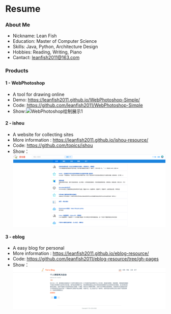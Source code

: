 # Resume
### About Me

- Nickname: Lean Fish
- Education: Master of Computer Science
- Skills: Java, Python, Architecture Design
- Hobbies: Reading, Writing, Piano
- Cantact: leanfish2011@163.com

### Products
#### 1 - WebPhotoshop
- A tool for drawing online
- Demo: <https://leanfish2011.github.io/WebPhotoshop-Simple/>
- Code: <https://github.com/leanfish2011/WebPhotoshop-Simple>
- Show:![WebPhotoshop绘制展示1](https://raw.githubusercontent.com/leanfish2011/WebPhotoshop-Simple/master/Images/1.png)

#### 2 - ishou
- A website for collecting sites
- More information : <https://leanfish2011.github.io/ishou-resource/>
- Code: <https://github.com/topics/ishou>
- Show：
![home](https://raw.githubusercontent.com/leanfish2011/ishou-resource/gh-pages/img/home.jpg)

#### 3 - eblog
- A easy blog for personal
- More information : <https://leanfish2011.github.io/eblog-resource/>
- Code: <https://github.com/leanfish2011/eblog-resource/tree/gh-pages>
- Show：
![home](https://raw.githubusercontent.com/leanfish2011/eblog-resource/main/img/index.jpg)
